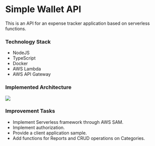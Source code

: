 # Simple Wallet API

This is an API for an expense tracker application based on serverless functions.


### Technology Stack

- NodeJS
- TypeScript
- Docker
- AWS Lambda
- AWS API Gateway


### Implemented Architecture

![](https://simple-wallet-public.s3.amazonaws.com/sw-aws-architecture.png)


### Improvement Tasks

- Implement Serverless framework through AWS SAM.
- Implement authorization.
- Provide a client application sample.
- Add functions for Reports and CRUD operations on Categories.